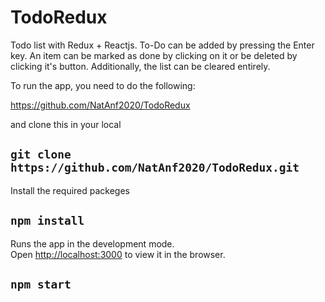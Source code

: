 # TodoRedux
Todo list with Redux + Reactjs.
To-Do  can be added by pressing the Enter key.
An item can be marked as done by clicking on
it or be deleted by clicking it's button. 
Additionally, the list can be cleared entirely.

To run the app, you need to do the following:

https://github.com/NatAnf2020/TodoRedux

and clone this in your local
## `git clone https://github.com/NatAnf2020/TodoRedux.git`

Install the required packeges 
## `npm install`

Runs the app in the development mode.\
Open [http://localhost:3000](http://localhost:3000) to view it in the browser.
## `npm start`
